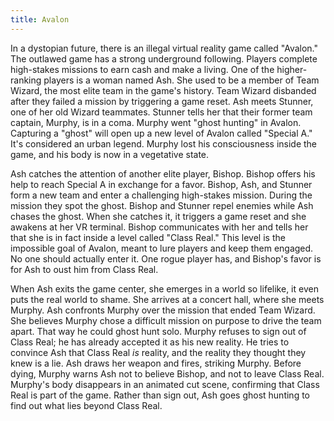 ```yaml
---
title: Avalon
---
```


In a dystopian future, there is an illegal virtual reality game called "Avalon."
The outlawed game has a strong underground following. Players complete
high-stakes missions to earn cash and make a living. One of the higher-ranking
players is a woman named Ash. She used to be a member of Team Wizard, the most
elite team in the game's history. Team Wizard disbanded after they failed a
mission by triggering a game reset. Ash meets Stunner, one of her old Wizard
teammates. Stunner tells her that their former team captain, Murphy, is in a
coma. Murphy went "ghost hunting" in Avalon. Capturing a "ghost" will open up a
new level of Avalon called "Special A." It's considered an urban legend. Murphy
lost his consciousness inside the game, and his body is now in a vegetative
state.

Ash catches the attention of another elite player, Bishop. Bishop offers his
help to reach Special A in exchange for a favor. Bishop, Ash, and Stunner form a
new team and enter a challenging high-stakes mission. During the mission they
spot the ghost. Bishop and Stunner repel enemies while Ash chases the ghost.
When she catches it, it triggers a game reset and she awakens at her VR
terminal. Bishop communicates with her and tells her that she is in fact inside
a level called "Class Real." This level is the impossible goal of Avalon, meant
to lure players and keep them engaged. No one should actually enter it. One
rogue player has, and Bishop's favor is for Ash to oust him from Class Real.

When Ash exits the game center, she emerges in a world so lifelike, it even puts
the real world to shame. She arrives at a concert hall, where she meets Murphy.
Ash confronts Murphy over the mission that ended Team Wizard. She believes
Murphy chose a difficult mission on purpose to drive the team apart. That way he
could ghost hunt solo. Murphy refuses to sign out of Class Real; he has already
accepted it as his new reality. He tries to convince Ash that Class Real _is_
reality, and the reality they thought they knew is a lie. Ash draws her weapon
and fires, striking Murphy. Before dying, Murphy warns Ash not to believe
Bishop, and not to leave Class Real. Murphy's body disappears in an animated cut
scene, confirming that Class Real is part of the game. Rather than sign out, Ash
goes ghost hunting to find out what lies beyond Class Real.
